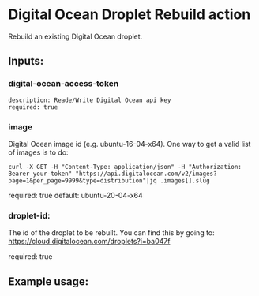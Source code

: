 # Digital Ocean Droplet Rebuild action

Rebuild an existing Digital Ocean droplet.

## Inputs:


### digital-ocean-access-token

    description: Reade/Write Digital Ocean api key
    required: true


### image

Digital Ocean image id (e.g. ubuntu-16-04-x64). One way to get a valid list 
of images is to do:

```
curl -X GET -H "Content-Type: application/json" -H "Authorization: Bearer your-token" "https://api.digitalocean.com/v2/images?page=1&per_page=9999&type=distribution"|jq .images[].slug

```

required: true
default: ubuntu-20-04-x64

### droplet-id:

The id of the droplet to be rebuilt. You can find this by going to:
https://cloud.digitalocean.com/droplets?i=ba047f

required: true


## Example usage:





